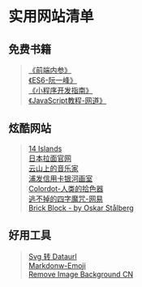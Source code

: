 # 实用网站清单


## 免费书籍

> [《前端内参》](https://coffe1891.gitbook.io/frontend-hard-mode-interview/0.0.1)<br>
> [《ES6-阮一峰》](https://es6.ruanyifeng.com/#README)<br>
> [《小程序开发指南》](https://developers.weixin.qq.com/ebook?action=get_post_info&token=935589521&volumn=1&lang=zh_CN&book=miniprogram&docid=0008aeea9a8978ab0086a685851c0a)<br>
> [《JavaScript教程-网道》](https://wangdoc.com/javascript/dom/general.html)<br>

## 炫酷网站
> [14 Islands](https://14islands.com/)<br>
> [日本拉面官网](https://www.cupnoodle.jp/uragawa/) <br>
> [云山上的音乐家](https://gongyi3act.tencent-cloud.net/music20/)<br>
> [浦发信用卡银河画室](https://spdbgalaxystudio.h5.yscase.com/)<br>
> [Colordot-人类的拾色器](https://color.hailpixel.com/)<br>
> [逃不掉的四字魔咒-网易](http://news.163.com/special/fdh5_tolerance/)<br>
> [Brick Block - by Oskar Stålberg](http://oskarstalberg.com/game/house/index.html)<br>


## 好用工具
> [Svg 转 Dataurl](https://codepen.io/jakob-e/pen/doMoML)<br>
> [Markdonw-Emoji](https://unicode.org/Public/emoji/13.0/emoji-sequences.txt)<br>
> [Remove Image Background CN](https://www.remove.bg/zh)




<!-- # 实用网站

## 2021年
- [svg转dataurl](https://codepen.io/jakob-e/pen/doMoML)

- [JS原型、原型链、构造函数、实例与继承](https://www.cnblogs.com/leftJS/p/10943482.html)

- [JS继承](https://www.cnblogs.com/humin/p/4556820.html)

- [从浏览器多进程到JS单线程，JS运行机制最全面的一次梳理](https://www.cnblogs.com/dailc/p/8325991.html)

- [前端面试题](https://blog.csdn.net/raleway/article/details/104268283)

- [一个优秀的前端工程师应具备哪些技能？](https://www.zhihu.com/question/26938237/answer/1490785839)

- [程序员必备的书籍有哪些？](https://www.zhihu.com/question/24518877/answer/1466863556)

- [30秒JS](https://github.com/30-seconds/30-seconds-of-code/tree/master/snippets)

- [ICss](https://juejin.cn/post/6918921604160290830)

- [计算机免费书籍](https://github.com/EbookFoundation/free-programming-books/blob/master/books/free-programming-books-zh.md)

- [网易帧动画](http://news.163.com/special/fdh5_tolerance/)

- [计算机教育中缺失的一课](https://missing-semester-cn.github.io/)

- [为什么要读书？](https://www.zhihu.com/zvideo/1246023512437067776)

- [美叶UI](https://www.meiye.art/)

- [领域模式 + 脚本模式](https://www.zhihu.com/question/427434420/answer/1554392638)

## 2020年
- [Colordot-人类的拾色器](https://color.hailpixel.com/)

- [Markdown-Emoji](https://unicode.org/Public/emoji/13.0/emoji-sequences.txt)

- [Remove Image Background CN](https://www.remove.bg/zh) -->
